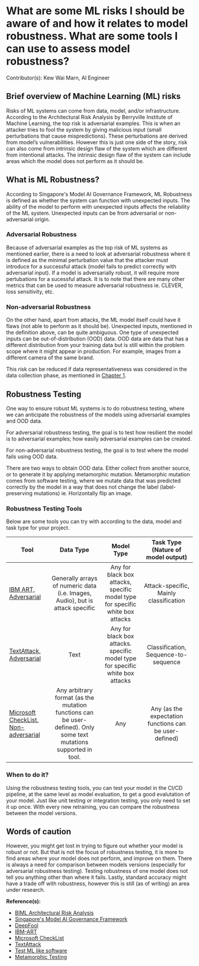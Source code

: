 # What are some ML risks I should be aware of and how it relates to model robustness. What are some tools I can use to assess model robustness?

Contributor(s): Kew Wai Marn, AI Engineer

## Brief overview of Machine Learning (ML) risks

Risks of ML systems can come from data, model, and/or infrastructure.
According to the Architectural Risk Analysis by Berryville Institute of
Machine Learning, the top risk is adversarial examples. This is when an attacker
tries to fool the system by giving malicious input (small perturbations that
cause mispredictions). These perturbations are derived from model’s
vulnerabilities. However this is just one side of the story, risk can also come
from intrinsic design flaw of the system which are different from intentional
attacks. The intrinsic design flaw of the system can include areas which the
model does not perform as it should be.

## What is ML Robustness?

According to Singapore's Model AI Governance Framework, ML Robustness is defined
as whether the system can function with unexpected inputs. The ability of the
model to perform with unexpected inputs affects the reliability of the ML system.
Unexpected inputs can be from adversarial or non-adversarial origin.

### Adversarial Robustness

Because of adversarial examples as the top risk of ML systems as mentioned
earlier, there is a need to look at adversarial robustness where it is defined
as the minimal perturbation value that the attacker must introduce for a
successful attack (model fails to predict correctly with adversarial input). If
a model is adversarially robust, it will require more pertubations for a
sucessful attack. It is to note that there are many other metrics that can be
used to measure adversarial robustness ie. CLEVER, loss sensitivity, etc.

### Non-adversarial Robustness

On the other hand, apart from attacks, the ML model itself could have it flaws
(not able to perform as it should be). Unexpected inputs, mentioned in the
definition above, can be quite ambiguous. One type of unexpected inputs can be
out-of-distribution (OOD) data. OOD data are data that has a different
distribution from your training data but is still within the problem scope where
it might appear in production. For example, images from a different camera of
the same brand.

This risk can be reduced if data representativeness was considered in the data
collection phase, as mentioned in [Chapter 1](../1-pre-project-phase/key_areas_in_data.html#is-the-training-data-representative-of-the-production-data).

## Robustness Testing

One way to ensure robust ML systems is to do robustness testing, where we can
anticipate the robustness of the models using adversarial examples and
OOD data.

For adversarial robustness testing, the goal is to test how resilient the model
is to adversarial examples; how easily adversarial examples can be created.

For non-adversarial robustness testing, the goal is to test where the model fails
using OOD data.

There are two ways to obtain OOD data. Either collect from another source, or to
generate it by applying metamorphic mutation. Metamorphic mutation comes from
software testing, where we mutate data that was predicted correctly by the model
in a way that does not change the label (label-preserving mutations)
ie. Horizontally flip an image.

### Robustness Testing Tools

Below are some tools you can try with according to the data, model and task type
for your project.

|                                         Tool                                        |                                                     Data Type                                                     |                                   Model Type                                  |           Task Type (Nature of model output)           |
|-------------------------------------------------------------------------------------|:-----------------------------------------------------------------------------------------------------------------:|:-----------------------------------------------------------------------------:|:------------------------------------------------------:|
| [IBM ART, Adversarial](https://github.com/Trusted-AI/adversarial-robustness-toolbox)|                   Generally arrays of numeric data (i.e. Images, Audio), but is attack specific                   | Any for black box attacks, specific model type for specific white box attacks |          Attack-specific, Mainly classification        |
|            [TextAttack, Adversarial](https://github.com/QData/TextAttack)           |                                                        Text                                                       | Any for black box attacks. specific model type for specific white box attacks |          Classification, Sequence-to-sequence          |
|       [Microsoft CheckList. Non-adversarial](https://github.com/marcotcr/checklist) | Any arbitrary format (as the mutation functions can be user-defined). Only some text mutations supported in tool. |                                      Any                                      | Any (as the expectation functions can be user-defined) |

### When to do it?

Using the robustness testing tools, you can test your model in the CI/CD pipeline,
at the same level as model evaluation, to get a good evalutation of your model.
Just like unit testing or integration testing, you only need to set it up once.
With every new retraining, you can compare the robustness between the model
versions.

## Words of caution

However, you might get lost in trying to figure out whether your model is robust
or not. But that is not the focus of robustness testing, it is more to find
areas where your model does not perform, and improve on them. There is always a
need for comparison between models versions (especially for adversarial
robustness testing). Testing robustness of one model does not tell you anything
other than where it fails. Lastly, standard accuracy might have a trade off with
robustness, however this is still (as of writing) an area under research.

__Reference(s):__

- [BIML Architectural Risk Analysis](https://berryvilleiml.com/docs/ara.pdf)
- [Singapore's Model AI Governance Framework](https://file.go.gov.sg/aiverify.pdf)
- [DeepFool](https://arxiv.org/pdf/1511.04599.pdf)
- [IBM-ART](https://github.com/Trusted-AI/adversarial-robustness-toolbox)
- [Microsoft CheckList](https://github.com/marcotcr/checklist)
- [TextAttack](https://github.com/QData/TextAttack)
- [Test ML like software](https://towardsdatascience.com/why-dont-we-test-machine-learning-as-we-test-software-43f5720903d)
- [Metamorphic Testing](https://arxiv.org/pdf/2002.12543.pdf)